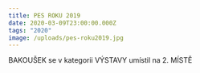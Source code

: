 ```yaml
---
title: PES ROKU 2019
date: 2020-03-09T23:00:00.000Z
tags: "2020"
image: /uploads/pes-roku2019.jpg
---
```

BAKOUŠEK se v kategorii VÝSTAVY umístil na 2. MÍSTĚ